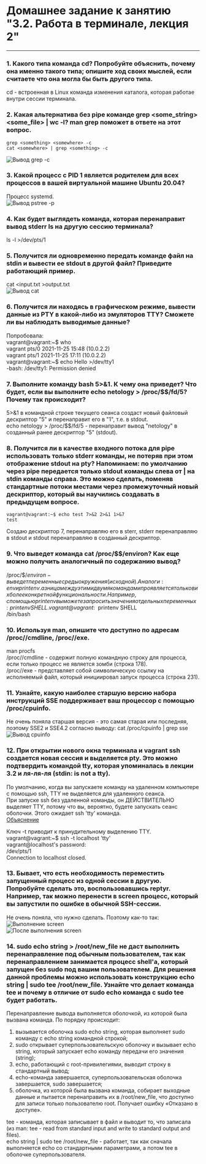 # Домашнее задание к занятию "3.2. Работа в терминале, лекция 2"
***

### 1. Какого типа команда cd? Попробуйте объяснить, почему она именно такого типа; опишите ход своих мыслей, если считаете что она могла бы быть другого типа.  
cd - встроенная в Linux команда изменения каталога, которая работае внутри сессии терминала.  

### 2. Какая альтернатива без pipe команде grep <some_string> <some_file> | wc -l? man grep поможет в ответе на этот вопрос.
	grep <something> <somewhere> -c    
	cat <somewhere> | grep <something> -c    

![Вывод grep -c](https://github.com/Bura-M/devops-netology/blob/main/03-sysadmin-02-terminal/img/grep-c.PNG "grep -c")  


### 3. Какой процесс с PID 1 является родителем для всех процессов в вашей виртуальной машине Ubuntu 20.04?  
Процесс systemd.  
![Вывод pstree -p](https://github.com/Bura-M/devops-netology/blob/main/03-sysadmin-02-terminal/img/pstree-p.PNG "pstree -p")  

### 4. Как будет выглядеть команда, которая перенаправит вывод stderr ls на другую сессию терминала?  
ls -l >/dev/pts/1  

### 5. Получится ли одновременно передать команде файл на stdin и вывести ее stdout в другой файл? Приведите работающий пример.  
cat <input.txt >output.txt  
![Вывод cat](https://github.com/Bura-M/devops-netology/blob/main/03-sysadmin-02-terminal/img/cat_inoutput.PNG "in&output")  


### 6. Получится ли находясь в графическом режиме, вывести данные из PTY в какой-либо из эмуляторов TTY? Сможете ли вы наблюдать выводимые данные?  
Попробовала:  
	vagrant@vagrant:~$ who  
	vagrant  pts/0        2021-11-25 15:48 (10.0.2.2)  
	vagrant  pts/1        2021-11-25 17:11 (10.0.2.2)  
	vagrant@vagrant:~$ echo Hello >/dev/tty1  
	-bash: /dev/tty1: Permission denied  

### 7. Выполните команду bash 5>&1. К чему она приведет? Что будет, если вы выполните echo netology > /proc/$$/fd/5? Почему так происходит?
5>&1 в командной строке текущего сеанса создаст новый файловый дескриптор "5" и перенаправит его в "1", т.е. в stdout.  
echo netology > /proc/$$/fd/5 - перенаправит вывод "netology" в созданный ранее дескриптор "5" (stdout).  

### 8. Получится ли в качестве входного потока для pipe использовать только stderr команды, не потеряв при этом отображение stdout на pty? Напоминаем: по умолчанию через pipe передается только stdout команды слева от | на stdin команды справа. Это можно сделать, поменяв стандартные потоки местами через промежуточный новый дескриптор, который вы научились создавать в предыдущем вопросе.  
	vagrant@vagrant:~$ echo test 7>&2 2>&1 1>&7  
	test  

Создаю дескриптор 7, перенаправляю его в sterr, stderr перенаправляю в stdout и stdout перенаправляю в созданный дескриптор.  

### 9. Что выведет команда cat /proc/$$/environ? Как еще можно получить аналогичный по содержанию вывод? 
/proc/$$/environ - выведет переменные среды окружения (исходной).  
Аналоги: env и printenv. азница между этими двумя командами проявляется только в их более конкретной функциональности. Например, с помощью printenv вы можете запросить значения отдельных переменных: printenv SHELL.  
	vagrant@vagrant:~$ printenv SHELL  
	/bin/bash  

### 10. Используя man, опишите что доступно по адресам /proc/<PID>/cmdline, /proc/<PID>/exe.
man procfs  
/proc/<PID>/cmdline - содержит полную командную строку для процесса, если только процесс не является зомби (строка 178).  
/proc/<PID>/exe -  представляет собой символическую ссылку на исполняемый файл, который инициировал запуск процесса (строка 231).  

### 11. Узнайте, какую наиболее старшую версию набора инструкций SSE поддерживает ваш процессор с помощью /proc/cpuinfo.
Не очень поняла старшая версия - это самая старая или последняя, поэтому SSE2 и SSE4.2 согласно выводу: cat /proc/cpuinfo | grep sse   
![Вывод cpuinfo](https://github.com/Bura-M/devops-netology/blob/main/03-sysadmin-02-terminal/img/sse.PNG "SSE")  

### 12. При открытии нового окна терминала и vagrant ssh создается новая сессия и выделяется pty. Это можно подтвердить командой tty, которая упоминалась в лекции 3.2 и ля-ля-ля (stdin: is not a tty).
По умолчанию, когда вы запускаете команду на удаленном компьютере с помощью ssh, TTY не выделяется для удаленного сеанса.  
При запуске ssh без удаленной команды, он ДЕЙСТВИТЕЛЬНО выделяет TTY, потому что вы, вероятно, будете запускать сеанс оболочки. Этого ожидает ssh 'tty' команда.  
[Объяснение](https://unix.stackexchange.com/questions/48527/ssh-inside-ssh-fails-with-stdin-is-not-a-tty "Статейка")  

Ключ -t приводит к принудительному выделению TTY.  
	vagrant@vagrant:~$ ssh -t localhost 'tty'  
	vagrant@localhost's password:  
	/dev/pts/1  
	Connection to localhost closed.  

### 13. Бывает, что есть необходимость переместить запущенный процесс из одной сессии в другую. Попробуйте сделать это, воспользовавшись reptyr. Например, так можно перенести в screen процесс, который вы запустили по ошибке в обычной SSH-сессии.  
Не очень поняла, что нужно сделать. Поэтому как-то так:
![Выполнение screen](https://github.com/Bura-M/devops-netology/blob/main/03-sysadmin-02-terminal/img/screen.PNG "screen nano")  
![После выполнения screen](https://github.com/Bura-M/devops-netology/blob/main/03-sysadmin-02-terminal/img/after_screen.PNG "after screen nano")  

### 14. sudo echo string > /root/new_file не даст выполнить перенаправление под обычным пользователем, так как перенаправлением занимается процесс shell'а, который запущен без sudo под вашим пользователем. Для решения данной проблемы можно использовать конструкцию echo string | sudo tee /root/new_file. Узнайте что делает команда tee и почему в отличие от sudo echo команда с sudo tee будет работать.  
Перенаправление вывода выполняется оболочкой, из которой была вызвана команда. По порядку происходит:  
1. вызывается оболочка sudo echo string, которая выполняет sudo команду с echo string командной строкой;  
2. sudo открывает суперпользовательскую оболочку и вызывает echo string, который запускает echo команду передачи его значения (string);   
3. echo, работающий с root-привилегиями, выводит строку в стандартный вывод;  
4. echo-команда завершается, суперпользовательская оболочка завершается, sudo завершается;  
5. оболочка, из которой была вызвана команда, собирает выходные данные и пытается перенаправить их в /root/new_file, что доступно для записи только пользователю root. Получает ошибку «Отказано в доступе».  

tee - команда, которая записывает в файл и выводит то, что записала (из man: tee - read from standard input and write to standard output and files).  
echo string | sudo tee /root/new_file - работает, так как сначала выполняется echo со стандартными параметрами, а потом tee в оболочке суперпользователя.  
